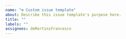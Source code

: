 ```yaml
---
name: "⚙ Custom issue template"
about: Describe this issue template's purpose here.
title: ""
labels: ""
assignees: deMartiniFrancesco
---
```

